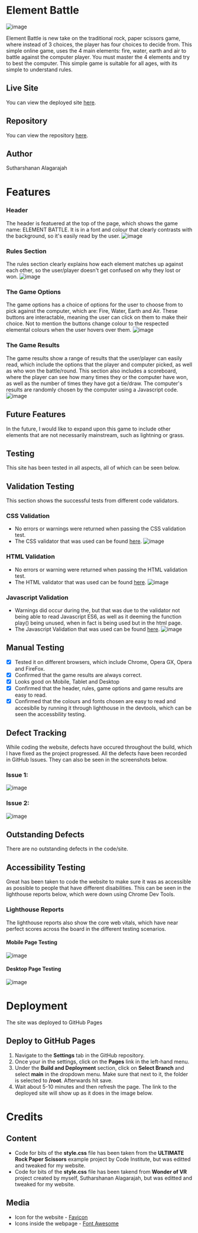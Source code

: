 # Element Battle

![image](https://github.com/Suth272/Element-Battle/assets/159195438/acd23bdc-32bc-486d-ace2-1c0b183a6c3c)

Element Battle is new take on the traditional rock, paper scissors game, where instead of 3 choices, the player has four choices to decide from. This simple online game, uses the 4 main elements: fire, water, earth and air to battle against the computer player. You must master the 4 elements and try to best the computer. This simple game is suitable for all ages, with its simple to understand rules.

## Live Site

You can view the deployed site [here](https://suth272.github.io/Element-Battle/).


## Repository

You can view the repository [here](https://github.com/Suth272/Element-Battle).

## Author

Sutharshanan Alagarajah

# Features
### Header
The header is featuered at the top of the page, which shows the game name: ELEMENT BATTLE. It is in a font and colour that clearly contrasts with the background, so it's easily read by the user.
![image](https://github.com/Suth272/Element-Battle/assets/159195438/4d9c9525-ba87-4e7a-96c4-75ff998df13b)

### Rules Section
The rules section clearly explains how each element matches up against each other, so the user/player doesn't get confused on why they lost or won.
![image](https://github.com/Suth272/Element-Battle/assets/159195438/0ce5cf51-69cf-4409-9340-86c22eb72569)

### The Game Options
The game options has a choice of options for the user to choose from to pick against the computer, which are: Fire, Water, Earth and Air. These buttons are interactable, meaning the user can click on them to make their choice. Not to mention the buttons change colour to the respected elemental colours when the user hovers over them.
![image](https://github.com/Suth272/Element-Battle/assets/159195438/258882b8-4a7a-48a0-bafe-16efb6fdac97)

### The Game Results
The game results show a range of results that the user/player can easily read, which include the options that the player and computer picked, as well as who won the battle/round. This section also includes a scoreboard, where the player can see how many times they or the computer have won, as well as the number of times they have got a tie/draw. The computer's results are randomly chosen by the computer using a Javascript code.
![image](https://github.com/Suth272/Element-Battle/assets/159195438/082950e2-8d73-40c8-876c-94ec715c6b33)


## Future Features

In the future, I would like to expand upon this game to include other elements that are not necessarily mainstream, such as lightning or grass.

## Testing
This site has been tested in all aspects, all of which can be seen below.
## Validation Testing 

This section shows the successful tests from different code validators.

### CSS Validation
+ No errors or warnings were returned when passing the CSS validation test.
+ The CSS validator that was used can be found [here](https://jigsaw.w3.org/css-validator/).
![image](https://github.com/Suth272/Element-Battle/assets/159195438/4494c785-dc0e-4760-ba4e-75cfdcf651ff)

### HTML Validation
+ No errors or warning were returned when passing the HTML validation test.
+ The HTML validator that was used can be found [here](https://validator.w3.org).
![image](https://github.com/Suth272/Element-Battle/assets/159195438/57f2cf8d-a498-4f7a-8a17-2beb36389ba0)

### Javascript Validation
+ Warnings did occur during the, but that was due to the validator not being able to read Javascript ES6, as well as it deeming the function play() being unused, when in fact is being used but in the html page.
+ The Javascript Validation that was used can be found [here](https://jshint.com).
![image](https://github.com/Suth272/Element-Battle/assets/159195438/861f5d1c-e388-4a7e-9744-613c2759a40f)

## Manual Testing
- [x] Tested it on different browsers, which include Chrome, Opera GX, Opera and FireFox.
- [x] Confirmed that the game results are always correct.
- [x] Looks good on Mobile, Tablet and Desktop
- [x] Confirmed that the header, rules, game options and game results are easy to read.
- [x] Confirmed that the colours and fonts chosen are easy to read and accesiblle by running it through lighthouse in the devtools, which can be seen the accessbility testing.

## Defect Tracking
While coding the website, defects have occured throughout the build, which I have fixed as the project progressed. All the defects have been recorded in GitHub Issues. They can also be seen in the screenshots below.

### Issue 1:
![image](https://github.com/Suth272/Element-Battle/assets/159195438/6441f938-1a89-4e01-a26a-bd07e90fb91e)

### Issue 2:
![image](https://github.com/Suth272/Element-Battle/assets/159195438/37df994b-c134-484d-921a-78eaf965ad4e)

## Outstanding Defects
There are no outstanding defects in the code/site.

## Accessibility Testing
Great has been taken to code the website to make sure it was as accessible as possible to people that have different disabilities. This can be seen in the lighthouse reports below, which were down using Chrome Dev Tools.

### Lighthouse Reports
The lighthouse reports also show the core web vitals, which have near perfect scores across the board in the different testing scenarios.

#### Mobile Page Testing
![image](https://github.com/Suth272/Element-Battle/assets/159195438/c38453dc-ce23-44ea-b6b2-dc0dbd00478c)

#### Desktop Page Testing
![image](https://github.com/Suth272/Element-Battle/assets/159195438/70308e13-efed-4c83-b2d4-3f2bb0a77b6a)

# Deployment
The site was deployed to GitHub Pages

## Deploy to GitHub Pages
1. Navigate to the **Settings** tab in the GitHub repository.
2. Once your in the settings, click on the **Pages** link in the left-hand menu.
3.  Under the **Build and Deployment** section, click on **Select Branch** and select **main** in the dropdown menu. Make sure that next to it, the folder is selected to **/root**. Afterwards hit save.
4. Wait about 5-10 minutes and then refresh the page. The link to the deployed site will show up as it does in the image below.

# Credits
## Content
+ Code for bits of the **style.css** file has been taken from the **ULTIMATE Rock Paper Scissors** example project by Code Institute, but was editted and tweaked for my website.
+ Code for bits of the **style.css** file has been takend from **Wonder of VR** project created by myself, Sutharshanan Alagarajah, but was editted and tweaked for my website.

## Media
+ Icon for the website - [Favicon](https://favicon.io/favicon-generator/)
+ Icons inside the webpage - [Font Awesome](https://fontawesome.com)